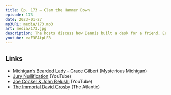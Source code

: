 ```yaml
---
title: Ep. 173 – Clam the Hammer Down
episode: 173
date: 2023-01-27
mp3URL: media/173.mp3
art: media/173.jpg
description: The hosts discuss how Dennis built a desk for a friend, Erik built a loft structure for his dorm room for freshman year of college, Michigan's bearded lady, the second episode of Your Honor, Chris Farley loved John Belushi, Dennis locked eyes with David Crosby, and Erik's headed to London again.
youtube: ezF3FAtpLF8
---
```


## Links

- [Michigan’s Bearded Lady – Grace Gilbert](https://mysteriousmichigan.com/grace-gilbert-michigans-bearded-lady) (Mysterious Michigan)
- [Jury Nullification](https://www.youtube.com/watch?v=uqH_Y1TupoQ) (YouTube)
- [Joe Cocker & John Belushi](https://www.youtube.com/watch?v=aZsOyO_lXD8) (YouTube)
- [The Immortal David Crosby](https://www.theatlantic.com/culture/archive/2023/01/david-crosby/672804/) (The Atlantic)
